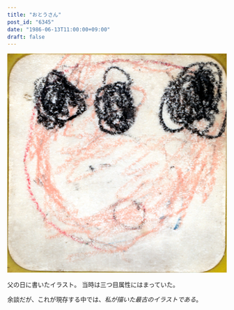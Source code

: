 ```yaml
---
title: "おとうさん"
post_id: "6345"
date: "1986-06-13T11:00:00+09:00"
draft: false
---
```



![おとうさん](../../../assets/illustration/1986_0613_father.jpg)

父の日に書いたイラスト。 当時は三つ目属性にはまっていた。

余談だが、これが現存する中では、_私が描いた最古のイラストである_。
